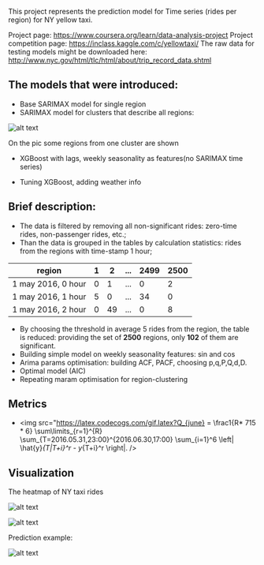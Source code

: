 This project represents the prediction model for Time series (rides per region) for NY yellow taxi.

Project page: https://www.coursera.org/learn/data-analysis-project
Project competition page: https://inclass.kaggle.com/c/yellowtaxi/ 
The raw data for testing models might be downloaded here: http://www.nyc.gov/html/tlc/html/about/trip_record_data.shtml

## The models that were introduced:
* Base SARIMAX model for single region 
* SARIMAX model for clusters that describe all regions:

![alt text](http://savepic.ru/14657957.png)

On the pic some regions from one cluster are shown
* XGBoost with lags, weekly seasonality as features(no SARIMAX time series)

* Tuning XGBoost, adding weather info

## Brief description:
* The data is filtered by removing all non-significant rides: zero-time rides, non-passenger rides, etc.;
* Than the data is grouped in the tables by calculation statistics: rides from the regions with time-stamp 1 hour;

region|1|2|...|2499|2500
------|-|-|---|----|----
1 may 2016, 0 hour|0|1|...|0|2 
1 may 2016, 1 hour|5|0|...|34|0 
1 may 2016, 2 hour|0|49|...|0|8 


* By choosing the threshold in average 5 rides from the region, the table is reduced: providing the set of **2500** regions, only **102** of them are significant.
* Building simple model on weekly seasonality features: sin and cos
* Arima params optimisation: building ACF, PACF, choosing p,q,P,Q,d,D.
* Optimal model (AIC)
* Repeating maram optimisation for region-clustering




## Metrics

- <img src="https://latex.codecogs.com/gif.latex?Q_{june} = \frac1{R* 715 * 6} \sum\limits_{r=1}^{R}  \sum_{T=2016.05.31\,23:00}^{2016.06.30\,17:00}  \sum_{i=1}^6 \left| \hat{y}_{T|T+i}^r - y_{T+i}^r \right|. /> 

## Visualization
The heatmap of NY taxi rides

![alt text](http://savepic.ru/14518043.png)

![alt text](http://savepic.ru/14520088.png)

Prediction example:

![alt text](http://savepic.ru/14670244.png)
